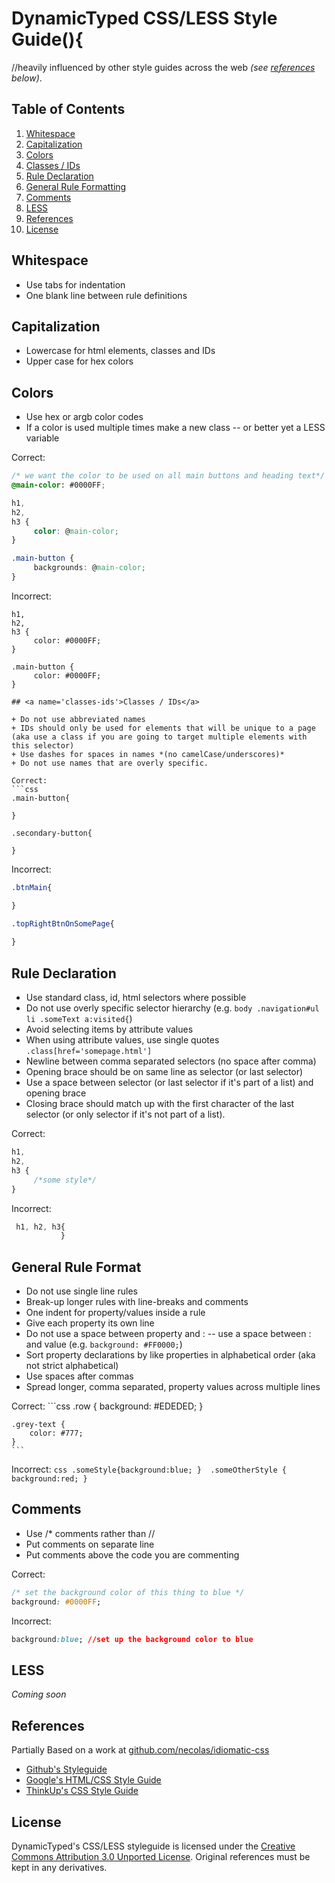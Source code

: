 # DynamicTyped CSS/LESS Style Guide(){
//heavily influenced by other style guides across the web *(see [references](#references) below)*.

## <a name='toc'>Table of Contents</a>

  1. [Whitespace](#whitespace)
  1. [Capitalization](#capitalization)
  1. [Colors](#colors)
  1. [Classes / IDs](#classes-ids)
  1. [Rule Declaration](#rule-declaration)
  1. [General Rule Formatting](#formatting)
  1. [Comments](#comments)
  1. [LESS](#less)
  1. [References](#references)
  1. [License](#license)

## <a name='whitespace'>Whitespace</a>

  + Use tabs for indentation
  + One blank line between rule definitions

## <a name='capitalization'>Capitalization</a>

  + Lowercase for html elements, classes and IDs
  + Upper case for hex colors
  
## <a name='colors'>Colors</a>

  + Use hex or argb color codes
  + If a color is used multiple times make a new class -- or better yet a LESS variable

   Correct:
   ```css
   /* we want the color to be used on all main buttons and heading text*/
   @main-color: #0000FF;

   h1,
   h2,
   h3 { 
     	color: @main-color; 
   }

   .main-button {
   		backgrounds: @main-color; 
   } 
   ```

   Incorrect:
   ```
   h1,
   h2,
   h3 {
   		color: #0000FF;
   }

   .main-button {
   		color: #0000FF;
   }

## <a name='classes-ids'>Classes / IDs</a>

  + Do not use abbreviated names
  + IDs should only be used for elements that will be unique to a page (aka use a class if you are going to target multiple elements with this selector)
  + Use dashes for spaces in names *(no camelCase/underscores)*
  + Do not use names that are overly specific.

   Correct:
   ```css
   .main-button{

   }

   .secondary-button{

   }
   ```

   Incorrect: 
   ```css
   .btnMain{

   }

   .topRightBtnOnSomePage{
		
   }
   ```

## <a name='rule-declaration'>Rule Declaration</a>
  + Use standard class, id, html selectors where possible
  + Do not use overly specific selector hierarchy (e.g. `body .navigation#ul li .someText a:visited{`)
  + Avoid selecting items by attribute values
  + When using attribute values, use single quotes `.class[href='somepage.html']`
  + Newline between comma separated selectors (no space after comma)
  + Opening brace should be on same line as selector (or last selector)	
  + Use a space between selector (or last selector if it's part of a list) and opening brace
  + Closing brace should match up with the first character of the last selector (or only selector if it's not part of a list).

   Correct:
   ```css
   h1,
   h2, 
   h3 {
   		/*some style*/
   }
   ```

   Incorrect:
   ```css
	h1, h2, h3{
   			  }

   ```

## <a name='formatting'>General Rule Format</a>

  + Do not use single line rules
  + Break-up longer rules with line-breaks and comments
  + One indent for property/values inside a rule
  + Give each property its own line
  + Do not use a space between property and : -- use a space between : and value (e.g. `background: #FF0000;`)
  + Sort property declarations by like properties in alphabetical order (aka not strict alphabetical)
  + Use spaces after commas
  + Spread longer, comma separated, property values across multiple lines 

   Correct: 
	```css
    .row {
    	background: #EDEDED;
    }
    
    .grey-text {
    	color: #777;
    }
	```

   Incorrect:
	```css
    .someStyle{background:blue; } 
	.someOtherStyle
    { 
	   background:red;
	} 
	```

## <a name='comments'>Comments</a>
  
  + Use /* comments rather than //
  + Put comments on separate line
  + Put comments above the code you are commenting

   Correct:  
   ```css
   /* set the background color of this thing to blue */ 
   background: #0000FF; 
   ```  

   Incorrect:
   ```css
   background:blue; //set up the background color to blue
   ```

## <a name='less'>LESS</a>

*Coming soon*

## <a name='references'>References</a>

  Partially Based on a work at [github.com/necolas/idiomatic-css](github.com/necolas/idiomatic-css)
  + [Github's Styleguide](https://github.com/styleguide/css)
  + [Google's HTML/CSS Style Guide](http://google-styleguide.googlecode.com/svn/trunk/htmlcssguide.xml)
  + [ThinkUp's CSS Style Guide](https://github.com/ginatrapani/ThinkUp/wiki/Code-Style-Guide:-CSS)

## <a name='license'>License</a>
DynamicTyped's CSS/LESS styleguide is licensed under the [Creative Commons Attribution 3.0 Unported License](http://creativecommons.org/licenses/by/3.0/). Original references must be kept in any derivatives.
